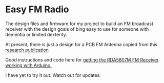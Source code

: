 # Easy FM Radio

The design files and firmware for my project to build an FM broadcast receiver with the design goals of bing easy to use for someone with dementia or limited dexterity.

At present, there is just a design for a PCB FM Antenna copied from this [research publication](https://www.researchgate.net/publication/277016433_A_Compact_Printed_Spiral_FM_Antenna)

Good instructions and code here for [getting the RDA5807M FM Receiver working with Arduino.](https://www.instructables.com/Arduino-Based-Digital-Audio-FM-Radio-Using-RDA5807/)

I have yet to try it out. Watch out for updates.

